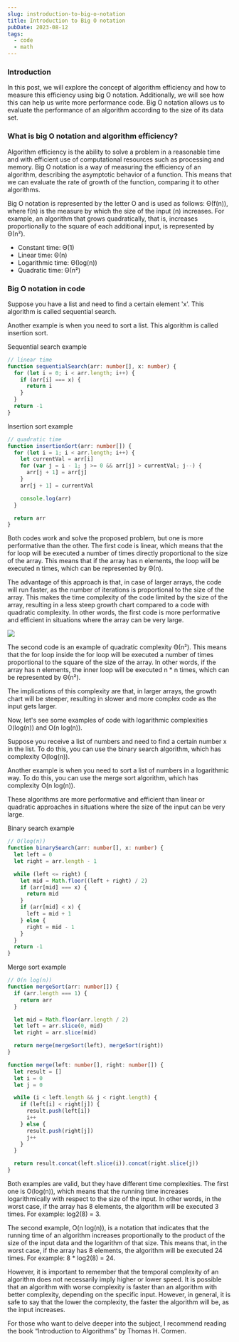 ```yaml
---
slug: instroduction-to-big-o-notation
title: Introduction to Big O notation
pubDate: 2023-08-12
tags:
  - code
  - math
---
```


### Introduction

In this post, we will explore the concept of algorithm efficiency and how to measure this efficiency using big O notation. Additionally, we will see how this can help us write more performance code. Big O notation allows us to evaluate the performance of an algorithm according to the size of its data set.

### What is big O notation and algorithm efficiency?

Algorithm efficiency is the ability to solve a problem in a reasonable time and with efficient use of computational resources such as processing and memory. Big O notation is a way of measuring the efficiency of an algorithm, describing the asymptotic behavior of a function. This means that we can evaluate the rate of growth of the function, comparing it to other algorithms.

Big O notation is represented by the letter O and is used as follows: Θ(f(n)), where f(n) is the measure by which the size of the input (n) increases. For example, an algorithm that grows quadratically, that is, increases proportionally to the square of each additional input, is represented by Θ(n²).

- Constant time: Θ(1)
- Linear time: Θ(n)
- Logarithmic time: Θ(log(n))
- Quadratic time: Θ(n²)

### Big O notation in code

Suppose you have a list and need to find a certain element 'x'. This algorithm is called sequential search.

Another example is when you need to sort a list. This algorithm is called insertion sort.

Sequential search example
```typescript
// linear time
function sequentialSearch(arr: number[], x: number) {
  for (let i = 0; i < arr.length; i++) {
    if (arr[i] === x) {
      return i
    }
  }
  return -1
}
```

Insertion sort example
```typescript
// quadratic time
function insertionSort(arr: number[]) {
  for (let i = 1; i < arr.length; i++) {
    let currentVal = arr[i]
    for (var j = i - 1; j >= 0 && arr[j] > currentVal; j--) {
      arr[j + 1] = arr[j]
    }
    arr[j + 1] = currentVal

    console.log(arr)
  }

  return arr
}
```

Both codes work and solve the proposed problem, but one is more performative than the other. The first code is linear, which means that the for loop will be executed a number of times directly proportional to the size of the array. This means that if the array has n elements, the loop will be executed n times, which can be represented by Θ(n).

The advantage of this approach is that, in case of larger arrays, the code will run faster, as the number of iterations is proportional to the size of the array. This makes the time complexity of the code limited by the size of the array, resulting in a less steep growth chart compared to a code with quadratic complexity. In other words, the first code is more performative and efficient in situations where the array can be very large.


<img src="/introbigo/bigo.jpg" />

The second code is an example of quadratic complexity Θ(n²). This means that the for loop inside the for loop will be executed a number of times proportional to the square of the size of the array. In other words, if the array has n elements, the inner loop will be executed n * n times, which can be represented by Θ(n²).

The implications of this complexity are that, in larger arrays, the growth chart will be steeper, resulting in slower and more complex code as the input gets larger.

Now, let's see some examples of code with logarithmic complexities O(log(n)) and O(n log(n)).

Suppose you receive a list of numbers and need to find a certain number x in the list. To do this, you can use the binary search algorithm, which has complexity O(log(n)).

Another example is when you need to sort a list of numbers in a logarithmic way. To do this, you can use the merge sort algorithm, which has complexity O(n log(n)).

These algorithms are more performative and efficient than linear or quadratic approaches in situations where the size of the input can be very large.

Binary search example
```typescript
// O(log(n))
function binarySearch(arr: number[], x: number) {
  let left = 0
  let right = arr.length - 1

  while (left <= right) {
    let mid = Math.floor((left + right) / 2)
    if (arr[mid] === x) {
      return mid
    }
    if (arr[mid] < x) {
      left = mid + 1
    } else {
      right = mid - 1
    }
  }
  return -1
}
```

Merge sort example
```typescript
// O(n log(n))
function mergeSort(arr: number[]) {
  if (arr.length === 1) {
    return arr
  }

  let mid = Math.floor(arr.length / 2)
  let left = arr.slice(0, mid)
  let right = arr.slice(mid)

  return merge(mergeSort(left), mergeSort(right))
}

function merge(left: number[], right: number[]) {
  let result = []
  let i = 0
  let j = 0

  while (i < left.length && j < right.length) {
    if (left[i] < right[j]) {
      result.push(left[i])
      i++
    } else {
      result.push(right[j])
      j++
    }
  }

  return result.concat(left.slice(i)).concat(right.slice(j))
}
```

Both examples are valid, but they have different time complexities. The first one is O(log(n)), which means that the running time increases logarithmically with respect to the size of the input. In other words, in the worst case, if the array has 8 elements, the algorithm will be executed 3 times. For example: log2(8) = 3.

The second example, O(n log(n)), is a notation that indicates that the running time of an algorithm increases proportionally to the product of the size of the input data and the logarithm of that size. This means that, in the worst case, if the array has 8 elements, the algorithm will be executed 24 times. For example: 8 * log2(8) = 24.

However, it is important to remember that the temporal complexity of an algorithm does not necessarily imply higher or lower speed. It is possible that an algorithm with worse complexity is faster than an algorithm with better complexity, depending on the specific input. However, in general, it is safe to say that the lower the complexity, the faster the algorithm will be, as the input increases.

For those who want to delve deeper into the subject, I recommend reading the book “Introduction to Algorithms” by Thomas H. Cormen.